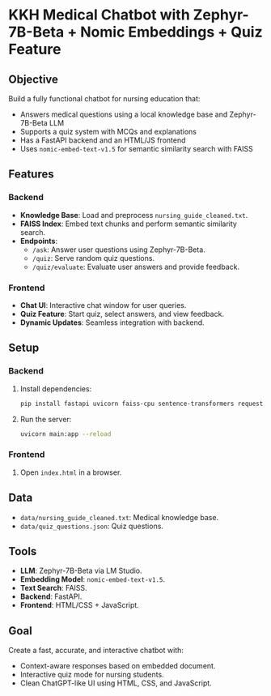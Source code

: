 # KKH Medical Chatbot with Zephyr-7B-Beta + Nomic Embeddings + Quiz Feature

## Objective
Build a fully functional chatbot for nursing education that:
- Answers medical questions using a local knowledge base and Zephyr-7B-Beta LLM
- Supports a quiz system with MCQs and explanations
- Has a FastAPI backend and an HTML/JS frontend
- Uses `nomic-embed-text-v1.5` for semantic similarity search with FAISS

## Features
### Backend
- **Knowledge Base**: Load and preprocess `nursing_guide_cleaned.txt`.
- **FAISS Index**: Embed text chunks and perform semantic similarity search.
- **Endpoints**:
  - `/ask`: Answer user questions using Zephyr-7B-Beta.
  - `/quiz`: Serve random quiz questions.
  - `/quiz/evaluate`: Evaluate user answers and provide feedback.

### Frontend
- **Chat UI**: Interactive chat window for user queries.
- **Quiz Feature**: Start quiz, select answers, and view feedback.
- **Dynamic Updates**: Seamless integration with backend.

## Setup
### Backend
1. Install dependencies:
   ```bash
   pip install fastapi uvicorn faiss-cpu sentence-transformers requests
   ```
2. Run the server:
   ```bash
   uvicorn main:app --reload
   ```

### Frontend
1. Open `index.html` in a browser.

## Data
- `data/nursing_guide_cleaned.txt`: Medical knowledge base.
- `data/quiz_questions.json`: Quiz questions.

## Tools
- **LLM**: Zephyr-7B-Beta via LM Studio.
- **Embedding Model**: `nomic-embed-text-v1.5`.
- **Text Search**: FAISS.
- **Backend**: FastAPI.
- **Frontend**: HTML/CSS + JavaScript.

## Goal
Create a fast, accurate, and interactive chatbot with:
- Context-aware responses based on embedded document.
- Interactive quiz mode for nursing students.
- Clean ChatGPT-like UI using HTML, CSS, and JavaScript.
